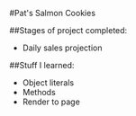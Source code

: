 #Pat's Salmon Cookies

##Stages of project completed:
- Daily sales projection

##Stuff I learned:
- Object literals
- Methods 
- Render to page
